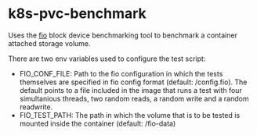 # k8s-pvc-benchmark

Uses the [fio](https://github.com/axboe/fio) block device benchmarking tool to benchmark a container attached storage volume.

There are two env variables used to configure the test script:

- FIO_CONF_FILE: Path to the fio configuration in which the tests themselves are specified in fio config format (default: /config.fio). The default points to a file included in the image that runs a test with four simultanious threads, two random reads, a random write and a random readwrite.
- FIO_TEST_PATH: The path in which the volume that is to be tested is mounted inside the container (default: /fio-data)